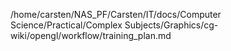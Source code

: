 /home/carsten/NAS_PF/Carsten/IT/docs/Computer Science/Practical/Complex Subjects/Graphics/cg-wiki/opengl/workflow/training_plan.md